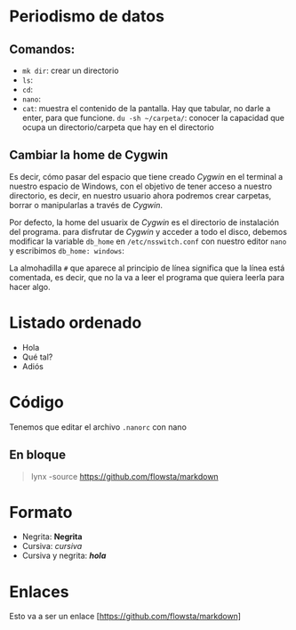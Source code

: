 # Periodismo de datos

## Comandos:
- `mk dir`: crear un directorio
- `ls`: 
- `cd`:
- `nano`:
- `cat`: muestra el contenido de la pantalla. Hay que tabular, no darle a enter, para que funcione.
`du -sh ~/carpeta/`: conocer la capacidad que ocupa un directorio/carpeta que hay en el directorio



## Cambiar la home de Cygwin
Es decir, cómo pasar del espacio que tiene creado *Cygwin* en el terminal  a nuestro espacio de Windows, con el objetivo de tener acceso a nuestro directorio, es decir, en nuestro usuario ahora podremos crear carpetas, borrar o manipularlas a través de *Cygwin*.

Por defecto, la home del usuarix de *Cygwin* es el directorio de instalación del programa.
para disfrutar de *Cygwin* y acceder a todo el disco, debemos modificar la variable `db_home` en `/etc/nsswitch.conf` con nuestro editor `nano` y escribimos `db_home: windows`:

La almohadilla `#` que aparece al principio de línea significa que la línea está comentada, es decir, que no la va a leer el programa que quiera leerla para hacer algo.


# Listado ordenado
- Hola
- Qué tal?
- Adiós

# Código
Tenemos que editar el archivo `.nanorc` con nano
## En bloque

> lynx -source https://github.com/flowsta/markdown

# Formato
- Negrita: **Negrita**
- Cursiva: *cursiva*
- Cursiva y negrita: ***hola***

# Enlaces
Esto va a ser un enlace [https://github.com/flowsta/markdown] 
